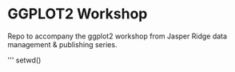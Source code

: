 # GGPLOT2 Workshop
Repo to accompany the ggplot2 workshop from Jasper Ridge data management &amp; publishing series. 

'''
setwd()
```
